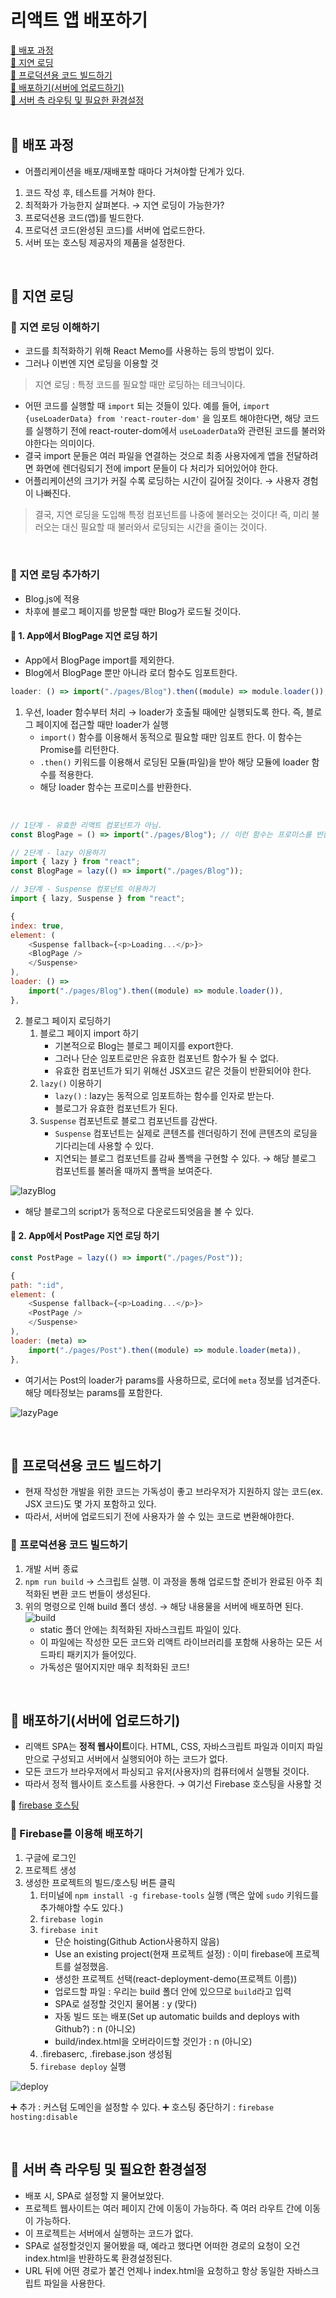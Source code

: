 # 리액트 앱 배포하기

[📌 배포 과정](#-배포-과정)<br>
[📌 지연 로딩](#-지연-로딩)<br>
[📌 프로덕션용 코드 빌드하기](#-프로덕션용-코드-빌드하기)<br>
[📌 배포하기(서버에 업로드하기)](#-배포하기서버에-업로드하기)<br>
[📌 서버 측 라우팅 및 필요한 환경설정](#-서버-측-라우팅-및-필요한-환경설정)<br>
<br>

## 📌 배포 과정

- 어플리케이션을 배포/재배포할 때마다 거쳐야할 단계가 있다.

1. 코드 작성 후, 테스트를 거쳐야 한다.
2. 최적화가 가능한지 살펴본다. &rarr; 지연 로딩이 가능한가?
3. 프로덕션용 코드(앱)를 빌드한다.
4. 프로덕션 코드(완성된 코드)를 서버에 업로드한다.
5. 서버 또는 호스팅 제공자의 제품을 설정한다.

<br>

## 📌 지연 로딩

### 📖 지연 로딩 이해하기

- 코드를 최적화하기 위해 React Memo를 사용하는 등의 방법이 있다.
- 그러나 이번엔 지연 로딩을 이용할 것

> 지연 로딩 : 특정 코드를 필요할 때만 로딩하는 테크닉이다.

- 어떤 코드를 실행할 때 `import` 되는 것들이 있다. 예를 들어, `import {useLoaderData} from 'react-router-dom'` 을 임포트 해야한다면, 해당 코드를 실행하기 전에 react-router-dom에서 `useLoaderData`와 관련된 코드를 불러와야한다는 의미이다.
- 결국 import 문들은 여러 파일을 연결하는 것으로 최종 사용자에게 앱을 전달하려면 화면에 렌더링되기 전에 import 문들이 다 처리가 되어있어야 한다.
- 어플리케이션의 크기가 커질 수록 로딩하는 시간이 길어질 것이다. &rarr; 사용자 경험이 나빠진다.

> 결국, 지연 로딩을 도입해 특정 컴포넌트를 나중에 불러오는 것이다! 즉, 미리 불러오는 대신 필요할 때 불러와서 로딩되는 시간을 줄이는 것이다.

<br>

### 📖 지연 로딩 추가하기

- Blog.js에 적용
- 차후에 블로그 페이지를 방문할 때만 Blog가 로드될 것이다.

#### 💎 1. App에서 BlogPage 지연 로딩 하기

- App에서 BlogPage import를 제외한다.
- Blog에서 BlogPage 뿐만 아니라 로더 함수도 임포트한다.

```js
loader: () => import("./pages/Blog").then((module) => module.loader());
```

1. 우선, loader 함수부터 처리 &rarr; loader가 호출될 때에만 실행되도록 한다. 즉, 블로그 페이지에 접근할 때만 loader가 실행
   - `import()` 함수를 이용해서 동적으로 필요할 때만 임포트 한다. 이 함수는 Promise를 리턴한다.
   - `.then()` 키워드를 이용해서 로딩된 모듈(파일)을 받아 해당 모듈에 loader 함수를 적용한다.
   - 해당 loader 함수는 프로미스를 반환한다.

<br>

```js
// 1단계 - 유효한 리액트 컴포넌트가 아님.
const BlogPage = () => import("./pages/Blog"); // 이런 함수는 프로미스를 반환.

// 2단계 - lazy 이용하기
import { lazy } from "react";
const BlogPage = lazy(() => import("./pages/Blog"));

// 3단계 - Suspense 컴포넌트 이용하기
import { lazy, Suspense } from "react";

{
index: true,
element: (
    <Suspense fallback={<p>Loading...</p>}>
    <BlogPage />
    </Suspense>
),
loader: () =>
    import("./pages/Blog").then((module) => module.loader()),
},
```

2. 블로그 페이지 로딩하기
   1. 블로그 페이지 import 하기
      - 기본적으로 Blog는 블로그 페이지를 export한다.
      - 그러나 단순 임포트로만은 유효한 컴포넌트 함수가 될 수 없다.
      - 유효한 컴포넌트가 되기 위해선 JSX코드 같은 것들이 반환되어야 한다.
   2. `lazy()` 이용하기
      - `lazy()` : lazy는 동적으로 임포트하는 함수를 인자로 받는다.
      - 블로그가 유효한 컴포넌트가 된다.
   3. `Suspense` 컴포넌트로 블로그 컴포넌트를 감싼다.
      - `Suspense` 컴포넌트는 실제로 콘텐츠를 렌더링하기 전에 콘텐츠의 로딩을 기다리는데 사용할 수 있다.
      - 지연되는 블로그 컴포넌트를 감싸 폴백을 구현할 수 있다. &rarr; 해당 블로그 컴포넌트를 불러올 때까지 폴백을 보여준다.

![lazyBlog](./readme/lazyBlog.png)

- 해당 블로그의 script가 동적으로 다운로드되엇음을 볼 수 있다.

#### 💎 2. App에서 PostPage 지연 로딩 하기

```js
const PostPage = lazy(() => import("./pages/Post"));

{
path: ":id",
element: (
    <Suspense fallback={<p>Loading...</p>}>
    <PostPage />
    </Suspense>
),
loader: (meta) =>
    import("./pages/Post").then((module) => module.loader(meta)),
},
```

- 여기서는 Post의 loader가 params를 사용하므로, 로더에 `meta` 정보를 넘겨준다. 해당 메타정보는 params를 포함한다.

![lazyPage](./readme/lazyPage.png)

<br>

## 📌 프로덕션용 코드 빌드하기

- 현재 작성한 개발을 위한 코드는 가독성이 좋고 브라우저가 지원하지 않는 코드(ex. JSX 코드)도 몇 가지 포함하고 있다.
- 따라서, 서버에 업로드되기 전에 사용자가 쓸 수 있는 코드로 변환해야한다.

### 📖 프로덕션용 코드 빌드하기

1. 개발 서버 종료
2. `npm run build` &rarr; 스크립트 실행. 이 과정을 통해 업로드할 준비가 완료된 아주 최적화된 변환 코드 번들이 생성된다.
3. 위의 명령으로 인해 build 폴더 생성. &rarr; 해당 내용물을 서버에 배포하면 된다.
   ![build](./readme/build.png)
   - static 폴더 안에는 최적화된 자바스크립트 파일이 있다.
   - 이 파일에는 작성한 모든 코드와 리액트 라이브러리를 포함해 사용하는 모든 서드파티 패키지가 들어있다.
   - 가독성은 떨어지지만 매우 최적화된 코드!

<br>

## 📌 배포하기(서버에 업로드하기)

- 리액트 SPA는 **정적 웹사이트**이다. HTML, CSS, 자바스크립트 파일과 이미지 파일만으로 구성되고 서버에서 실행되어야 하는 코드가 없다.
- 모든 코드가 브라우저에서 파싱되고 유저(사용자)의 컴퓨터에서 실행될 것이다.
- 따라서 정적 웹사이트 호스트를 사용한다. &rarr; 여기선 Firebase 호스팅을 사용할 것

🔗 [firebase 호스팅](https://firebase.google.com/docs/hosting?hl=ko)

### 📖 Firebase를 이용해 배포하기

1. 구글에 로그인
2. 프로젝트 생성
3. 생성한 프로젝트의 빌드/호스팅 버튼 클릭
   1. 터미널에 `npm install -g firebase-tools` 실행 (맥은 앞에 `sudo` 키워드를 추가해야할 수도 있다.)
   2. `firebase login`
   3. `firebase init`
      - 단순 hoisting(Github Action사용하지 않음)
      - Use an existing project(현재 프로젝트 설정) : 이미 firebase에 프로젝트를 설정했음.
      - 생성한 프로젝트 선택(react-deployment-demo(프로젝트 이름))
      - 업로드할 파일 : 우리는 build 폴더 안에 있으므로 `build`라고 입력
      - SPA로 설정할 것인지 물어봄 : y (맞다)
      - 자동 빌드 또는 배포(Set up automatic builds and deploys with Github?) : n (아니오)
      - build/index.html을 오버라이드할 것인가 : n (아니오)
   4. .firebaserc, .firebase.json 생성됨
   5. `firebase deploy` 실행

![deploy](./readme/deploy.png)

➕ 추가 : 커스텀 도메인을 설정할 수 있다.
➕ 호스팅 중단하기 : `firebase hosting:disable`

<br>

## 📌 서버 측 라우팅 및 필요한 환경설정

- 배포 시, SPA로 설정할 지 물어보았다.
- 프로젝트 웹사이트는 여러 페이지 간에 이동이 가능하다. 즉 여러 라우트 간에 이동이 가능하다.
- 이 프로젝트는 서버에서 실행하는 코드가 없다.
- SPA로 설정할것인지 물어봤을 때, 예라고 했다면 어떠한 경로의 요청이 오건 index.html을 반환하도록 환경설정된다.
- URL 뒤에 어떤 경로가 붙건 언제나 index.html을 요청하고 항상 동일한 자바스크립트 파일을 사용한다.
